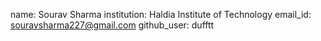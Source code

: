 name: Sourav Sharma
institution: Haldia Institute of Technology 
email_id: souravsharma227@gmail.com
github_user: dufftt

